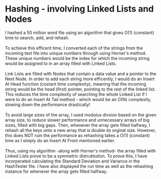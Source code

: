 # Hashing - involving Linked Lists and Nodes
I hashed a 50 million word file using an algorithm that gives O(1) (constant) time to search, add, and rehash. <br> <br>
To achieve this efficent time, I converted each of the strings from the incoming text file into unique numbers through using Horner's method. These unique numbers would be the index for which the incoming string would be assigned to in an array filled with Linked Lists. <br> <br>
Link Lists are filled with Nodes that contain a data value and a pointer to the Next Node. In order to add each string more efficently, I would do an Insert At Head function (costant time complexity), meaning that the incoming string would be the head (first) pointer, pointing to the rest of the linked list. This reduces the time complexity of searching the whole Linked List if I were to do an Insert At Tail method - which would be an O(N) complexity, slowing down the performance drastically! <br> <br>
To avoid large sizes of the array, I used modulus divsion based on the given array size, to reduce slower performance and unnecessary arrays of big sizes, filled with big gaps. Then, whenever the array gets filled halfway, I rehash all the keys onto a new array that is double its orginal size. However, this does NOT ruin the performance as rehashing takes a O(1) (constant) time as I simply do an Insert At Front mentioned earlier. <br> <br>
Thus, using my algorithm -along with Horner's method- the array filled with Linked Lists prove to be a symmetric distrubtution. To prove this, I have incorperated calculating the Standard Deviation and Variance in the HashTester file. I have also displayed the run time as well as the rehashing instance for whenever the array gets filled halfway. 
